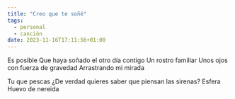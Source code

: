 ```yaml
---
title: "Creo que te soñé"
tags:
  - personal
  - canción
date: 2023-11-16T17:11:56+01:00
---
```



Es posible
Que haya soñado el otro día contigo
Un rostro familiar
Unos ojos con fuerza de gravedad
Arrastrando mi mirada

Tu que pescas
¿De verdad quieres saber que piensan las sirenas?
Esfera
Huevo de nereida

